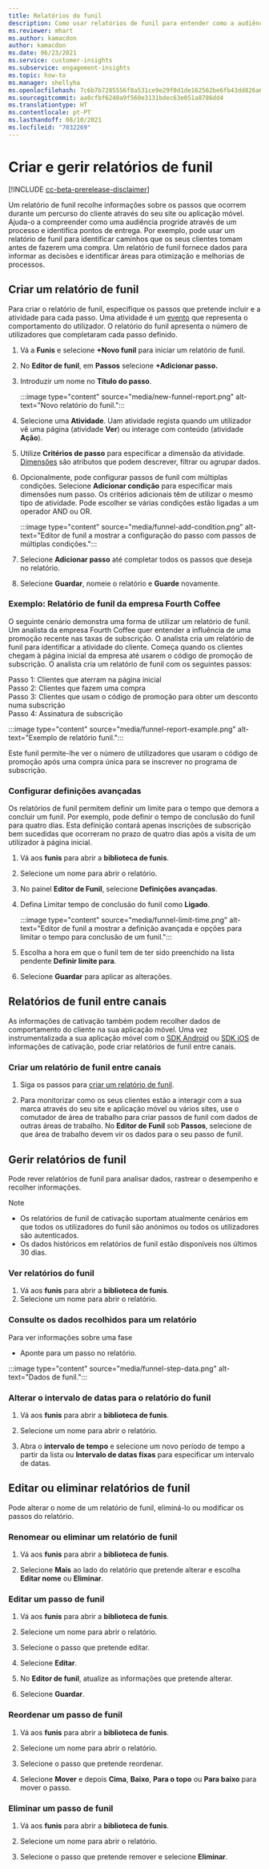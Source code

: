 ```yaml
---
title: Relatórios do funil
description: Como usar relatórios de funil para entender como a audiência toma decisões.
ms.reviewer: mhart
ms.author: kamacdon
author: kamacdon
ms.date: 06/23/2021
ms.service: customer-insights
ms.subservice: engagement-insights
ms.topic: how-to
ms.manager: shellyha
ms.openlocfilehash: 7c6b7b7285556f8a531ce9e29f0d1de162562be6fb43dd826a65fd9e00d87b30
ms.sourcegitcommit: aa0cfbf6240a9f560e3131bdec63e051a8786dd4
ms.translationtype: HT
ms.contentlocale: pt-PT
ms.lasthandoff: 08/10/2021
ms.locfileid: "7032269"
---
```

# <a name="create-and-manage-funnel-reports"></a>Criar e gerir relatórios de funil

[!INCLUDE [cc-beta-prerelease-disclaimer](includes/cc-beta-prerelease-disclaimer.md)]

Um relatório de funil recolhe informações sobre os passos que ocorrem durante um percurso do cliente através do seu site ou aplicação móvel. Ajuda-o a compreender como uma audiência progride através de um processo e identifica pontos de entrega. Por exemplo, pode usar um relatório de funil para identificar caminhos que os seus clientes tomam antes de fazerem uma compra. Um relatório de funil fornece dados para informar as decisões e identificar áreas para otimização e melhorias de processos.

## <a name="create-a-funnel-report"></a>Criar um relatório de funil

Para criar o relatório de funil, especifique os passos que pretende incluir e a atividade para cada passo. Uma atividade é um [evento](glossary.md) que representa o comportamento do utilizador. O relatório do funil apresenta o número de utilizadores que completaram cada passo definido. 

1. Vá a **Funis** e selecione **+Novo funil** para iniciar um relatório de funil.

1. No **Editor de funil**, em **Passos** selecione **+Adicionar passo.** 

1. Introduzir um nome no **Título do passo**.

   :::image type="content" source="media/new-funnel-report.png" alt-text="Novo relatório do funil.":::

1. Selecione uma **Atividade**. Uam atividade regista quando um utilizador vê uma página (atividade **Ver**) ou interage com conteúdo (atividade **Ação**).

1. Utilize **Critérios de passo** para especificar a dimensão da atividade. [Dimensões](dimensions.md) são atributos que podem descrever, filtrar ou agrupar dados.

1. Opcionalmente, pode configurar passos de funil com múltiplas condições. Selecione **Adicionar condição** para especificar mais dimensões num passo. Os critérios adicionais têm de utilizar o mesmo tipo de atividade. Pode escolher se várias condições estão ligadas a um operador AND ou OR.

   :::image type="content" source="media/funnel-add-condition.png" alt-text="Editor de funil a mostrar a configuração do passo com passos de múltiplas condições.":::

1. Selecione **Adicionar passo** até completar todos os passos que deseja no relatório.

1. Selecione **Guardar**, nomeie o relatório e **Guarde** novamente. 

### <a name="example-fourth-coffee-company-funnel-report"></a>Exemplo: Relatório de funil da empresa Fourth Coffee

O seguinte cenário demonstra uma forma de utilizar um relatório de funil. Um analista da empresa Fourth Coffee quer entender a influência de uma promoção recente nas taxas de subscrição. O analista cria um relatório de funil para identificar a atividade do cliente. Começa quando os clientes chegam à página inicial da empresa até usarem o código de promoção de subscrição. O analista cria um relatório de funil com os seguintes passos:

Passo 1: Clientes que aterram na página inicial   
Passo 2: Clientes que fazem uma compra   
Passo 3: Clientes que usam o código de promoção para obter um desconto numa subscrição   
Passo 4: Assinatura de subscrição   

:::image type="content" source="media/funnel-report-example.png" alt-text="Exemplo de relatório funil.":::
  
Este funil permite-lhe ver o número de utilizadores que usaram o código de promoção após uma compra única para se inscrever no programa de subscrição.

### <a name="configure-advanced-settings"></a>Configurar definições avançadas 

Os relatórios de funil permitem definir um limite para o tempo que demora a concluir um funil. Por exemplo, pode definir o tempo de conclusão do funil para quatro dias. Esta definição contará apenas inscrições de subscrição bem sucedidas que ocorreram no prazo de quatro dias após a visita de um utilizador à página inicial.

1. Vá aos **funis** para abrir a **biblioteca de funis**.

1. Selecione um nome para abrir o relatório. 

1. No painel **Editor de Funil**, selecione **Definições avançadas**. 

1. Defina Limitar tempo de conclusão do funil como **Ligado**.

   :::image type="content" source="media/funnel-limit-time.png" alt-text="Editor de funil a mostrar a definição avançada e opções para limitar o tempo para conclusão de um funil.":::

1. Escolha a hora em que o funil tem de ter sido preenchido na lista pendente **Definir limite para**.

1. Selecione **Guardar** para aplicar as alterações.


## <a name="cross-channel-funnel-reports"></a>Relatórios de funil entre canais 

As informações de cativação também podem recolher dados de comportamento do cliente na sua aplicação móvel. Uma vez instrumentalizada a sua aplicação móvel com o [SDK Android](get-started-android.md) ou [SDK iOS](get-started-ios.md) de informações de cativação, pode criar relatórios de funil entre canais. 

### <a name="create-a-cross-channel-funnel-report"></a>Criar um relatório de funil entre canais 

1. Siga os passos para [criar um relatório de funil](#create-a-funnel-report).    

1. Para monitorizar como os seus clientes estão a interagir com a sua marca através do seu site e aplicação móvel ou vários sites, use o comutador de área de trabalho para criar passos de funil com dados de outras áreas de trabalho. No **Editor de Funil** sob **Passos**, selecione de que área de trabalho devem vir os dados para o seu passo de funil.

## <a name="manage-funnel-reports"></a>Gerir relatórios de funil

Pode rever relatórios de funil para analisar dados, rastrear o desempenho e recolher informações.

> [!NOTE]
> - Os relatórios de funil de cativação suportam atualmente cenários em que todos os utilizadores do funil são anónimos ou todos os utilizadores são autenticados. 
> - Os dados históricos em relatórios de funil estão disponíveis nos últimos 30 dias.

### <a name="view-funnel-reports"></a>Ver relatórios do funil

1. Vá aos **funis** para abrir a **biblioteca de funis**.
1. Selecione um nome para abrir o relatório.    

### <a name="see-the-data-collected-for-a-report"></a>Consulte os dados recolhidos para um relatório   

Para ver informações sobre uma fase

- Aponte para um passo no relatório.

:::image type="content" source="media/funnel-step-data.png" alt-text="Dados de funil.":::

### <a name="change-the-date-range-for-the-funnel-report"></a>Alterar o intervalo de datas para o relatório do funil

1. Vá aos **funis** para abrir a **biblioteca de funis**.

1. Selecione um nome para abrir o relatório.

1. Abra o **intervalo de tempo** e selecione um novo período de tempo a partir da lista ou **Intervalo de datas fixas** para especificar um intervalo de datas.

## <a name="edit-or-delete-funnel-reports"></a>Editar ou eliminar relatórios de funil

Pode alterar o nome de um relatório de funil, eliminá-lo ou modificar os passos do relatório.

### <a name="rename-or-delete-a-funnel-report"></a>Renomear ou eliminar um relatório de funil

1. Vá aos **funis** para abrir a **biblioteca de funis**. 

1. Selecione **Mais** ao lado do relatório que pretende alterar e escolha **Editar nome** ou **Eliminar**.

### <a name="edit-a-funnel-step"></a>Editar um passo de funil  

1. Vá aos **funis** para abrir a **biblioteca de funis**. 

1. Selecione um nome para abrir o relatório.

1. Selecione o passo que pretende editar.

1. Selecione **Editar**.

1. No **Editor de funil**, atualize as informações que pretende alterar.  

1. Selecione **Guardar**.

### <a name="reorder-a-funnel-step"></a>Reordenar um passo de funil

1. Vá aos **funis** para abrir a **biblioteca de funis**. 

1. Selecione um nome para abrir o relatório.

1. Selecione o passo que pretende reordenar.

1. Selecione **Mover** e depois **Cima**, **Baixo**, **Para o topo** ou **Para baixo** para mover o passo.

### <a name="delete-a-funnel-step"></a>Eliminar um passo de funil

1. Vá aos **funis** para abrir a **biblioteca de funis**. 

1. Selecione um nome para abrir o relatório.

1. Selecione o passo que pretende remover e selecione **Eliminar**.

